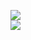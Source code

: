 [![](https://img.shields.io/badge/Made%20With-Github%20Spray-lightgrey.svg?style=for-the-badge&logo=github)](https://github.com/Annihil/github-spray#5375)  
[![](https://i.imgur.com/2DrTn0Z.gif)](https://github.com/Annihil/github-spray)
